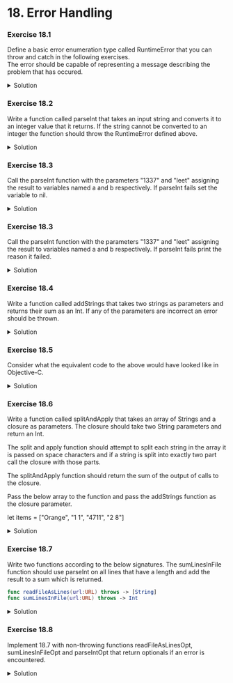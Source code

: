 
# 18. Error Handling

### Exercise 18.1

Define a basic error enumeration type called RuntimeError that you can throw and catch in the following exercises.   
The error should be capable of representing a message describing the problem that has occured. 
<details>
<summary>Solution</summary>
    
```Swift
enum RuntimeError : Error
{
    case genericError(String)
}
```
</details>


### Exercise 18.2

Write a function called parseInt that takes an input string and converts it to an integer value that it returns. If the string cannot be converted to an integer the function should throw the RuntimeError defined above.
<details>
<summary>Solution</summary>

```Swift
func parseInt(text : String!) throws -> Int {
    if let result = Int(text) {
        return result
    } else {
        throw RuntimeError.genericError("Could not convert the string '\(text!)' to an Int")
    }
}
```
</details>

### Exercise 18.3

Call the parseInt function with the parameters "1337" and "leet" assigning the result to variables named a and b respectively. If parseInt fails set the variable to nil.
<details>
<summary>Solution</summary>

```Swift
let a = try? parseInt(text:"1337")
let b = try? parseInt(text:"leet")
```
</details>

### Exercise 18.3

Call the parseInt function with the parameters "1337" and "leet" assigning the result to variables named a and b respectively. If parseInt fails print the reason it failed.
<details>
<summary>Solution</summary>

```Swift
do {

    let a = try parseInt(text:"1337")
    let b = try parseInt(text:"leet")
    
} catch RuntimeError.genericError(let message)  {
    print(message)
}

```
</details>

### Exercise 18.4

Write a function called addStrings that takes two strings as parameters and returns their sum as an Int. If any of the parameters are incorrect an error should be thrown.
<details>
<summary>Solution</summary>

```Swift
func addStrings(a:String!, b:String!) throws -> Int {
    return try parseInt(text: a) + parseInt(text: b)
}

try? addStrings(a:"17",b:"4711")
try? addStrings(a:"17",b:"leet")
```
</details>

### Exercise 18.5

Consider what the equivalent code to the above would have looked like in Objective-C.
<details>
<summary>Solution</summary>

```Objective-C

// NSNumber is used so that nil can represent failure.

NSNumber * ParseInt(NSString * a, NSError **error) {
  NSParameterAssert(a != nil);
  NSScanner * scanner = [NSScanner scannerWithString:a];
  NSInteger integer = 0;
  BOOL success = [scanner scanInteger:&integer];
  if (!success) {
    if (error != nil) {
      *error = [NSError errorWithDomain:@"RuntimeError" code:0 description:@"Could not convert string to integer."];
    }
    return nil;
  }
  
  return [NSNumber numberWithInteger:integer];  
}

NSNumber * AddStrings(NSString * a, NSString * b, NSError **error) {
  NSParameterAssert(a != nil);
  NSParameterAssert(b != nil);
  
  NSNumber * an = ParseInt(a,error);
  if (an == nil) {
    return nil;
  }
  NSNumber * bn = ParseInt(b,error);
  if (bn == nil) {
    return nil;
  }
  
  NSNumber * result = [NSNumber numberWithInteger:an.integerValue + bn.integerValue];
  return result;  
}

// do-catch equivalent
NSError * error = nil;
NSNumber * sum = AddStrings("17","4711",&error);
if (sum == nil) {
  NSLog(@"Error %@", error);
}

// try? equivalent
NSNumber * sum = AddStrings("17","4711",nil);
```
</details>

### Exercise 18.6

Write a function called splitAndApply that takes an array of Strings and a closure as parameters. The closure should take two String parameters and return an Int.

The split and apply function should attempt to split each string in the array it is passed on space characters and if a string is
split into exactly two part call the closure with those parts. 

The splitAndApply function should return the sum of the output of calls to the closure.

Pass the below array to the function and pass the addStrings function as the closure parameter.

let items = ["Orange", "1 1", "4711", "2 8"]

<details>
<summary>Solution</summary>

```Swift
func splitAndApply(list:[String], closure:((String,String) throws->Int)) rethrows -> Int
{
    var result = 0
    for x in list {
        let split = x.components(separatedBy: " ")
        if (split.count == 2) {
            result += try closure(split[0],split[1])
        }
    }
    
    return result
}

let items = ["Orange", "1 1", "4711", "2 8"]
let result = try splitAndApply(list: items, closure: addStrings) // The result should be 12

```
</details>


### Exercise 18.7
Write two functions according to the below signatures. The sumLinesInFile function should use parseInt on all lines that have a length and add the result to a sum which is returned.

```Swift
func readFileAsLines(url:URL) throws -> [String]
func sumLinesInFile(url:URL) throws -> Int
```


<details>
<summary>Solution</summary>

```Swift
func readFileAsLines(url:URL) throws -> [String] {
    return try String(contentsOf: url, encoding: String.Encoding.utf8).components(separatedBy: CharacterSet.newlines)
}

func sumLinesInFile(url:URL) throws -> Int {
    var sum = 0
    let lines = try readFileAsLines(url:url)
    for line in lines {
        if line.characters.count > 0 {
            sum += try parseInt(text: line)
        }
    }
    return sum
}

do {
    let sum = try sumLinesInFile(url:FileManager.default.homeDirectoryForCurrentUser.appendingPathComponent("Desktop/readme.txt"))
    print(sum)
} catch let error {
    print(error)
}

```
</details>

### Exercise 18.8

Implement 18.7 with non-throwing functions readFileAsLinesOpt, sumLinesInFileOpt and parseIntOpt that return optionals if an error is encountered.

<details>
<summary>Solution</summary>

```Swift

// NOTE: There are more concise ways of writing this.

func parseIntOpt(text:String) -> Int? {
    return Int(text)
}

func readFileAsLinesOpt(url:URL) -> [String]? {
    return try? String(contentsOf: url, encoding: String.Encoding.utf8).components(separatedBy: CharacterSet.newlines)
}

func sumLinesInFileOpt(url:URL) -> Int? {
    var sum = 0
    guard let lines = readFileAsLinesOpt(url:url) else {
        return nil
    }

    for line in lines {
        if line.characters.count > 0 {
            guard let value = parseIntOpt(text:line) else {
                return nil
            }
            
            sum += value
        }
    }
    
    return sum
}

let sum = sumLinesInFileOpt(url:FileManager.default.homeDirectoryForCurrentUser.appendingPathComponent("Desktop/readme.txt"))
if sum == nil {
    printf("Something went wrong, but we don't know what.")
}

// The throwing version can be used in the same way with try?
// But if we wanted to we could get hold of an error with more information
let sum2 = try? sumLinesInFile(url:FileManager.default.homeDirectoryForCurrentUser.appendingPathComponent("Desktop/readme.txt"))

```
</details>





